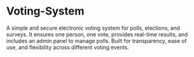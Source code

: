 # Voting-System
A simple and secure electronic voting system for polls, elections, and surveys. It ensures one person, one vote, provides real-time results, and includes an admin panel to manage polls. Built for transparency, ease of use, and flexibility across different voting events.
